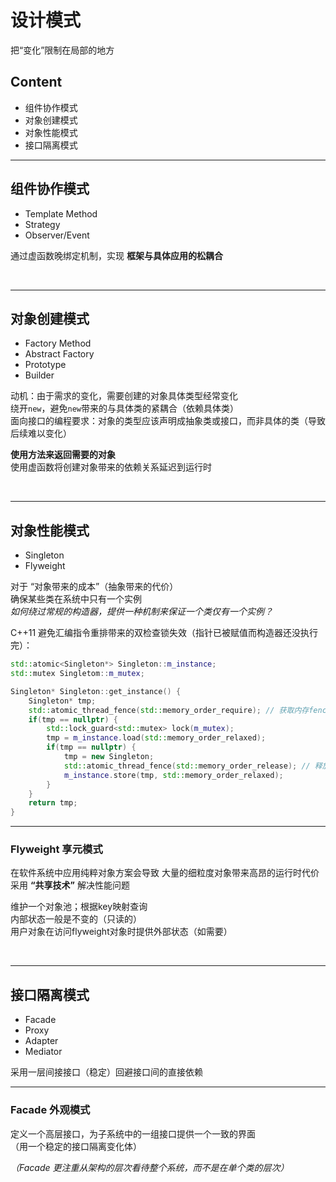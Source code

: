 # 设计模式
把“变化”限制在局部的地方  

## Content
- 组件协作模式
- 对象创建模式
- 对象性能模式
- 接口隔离模式


------
## 组件协作模式
- Template Method
- Strategy
- Observer/Event

通过虚函数晚绑定机制，实现 <b>框架与具体应用的松耦合</b>  

<br>

------
## 对象创建模式  
- Factory Method
- Abstract Factory
- Prototype
- Builder

动机：由于需求的变化，需要创建的对象具体类型经常变化  
绕开`new`，避免`new`带来的与具体类的紧耦合（依赖具体类）  
面向接口的编程要求：对象的类型应该声明成抽象类或接口，而非具体的类（导致后续难以变化）  

<b>使用方法来返回需要的对象</b>  
使用虚函数将创建对象带来的依赖关系延迟到运行时  

<br>

------
## 对象性能模式
- Singleton
- Flyweight

对于 “对象带来的成本”（抽象带来的代价）   
确保某些类在系统中只有一个实例  
*如何绕过常规的构造器，提供一种机制来保证一个类仅有一个实例？*  

C++11 避免汇编指令重排带来的双检查锁失效（指针已被赋值而构造器还没执行完）：  
```c++
std::atomic<Singleton*> Singleton::m_instance;
std::mutex Singletom::m_mutex;

Singleton* Singleton::get_instance() {
    Singleton* tmp;
    std::atomic_thread_fence(std::memory_order_require); // 获取内存fence
    if(tmp == nullptr) {
        std::lock_guard<std::mutex> lock(m_mutex);
        tmp = m_instance.load(std::memory_order_relaxed);
        if(tmp == nullptr) {
            tmp = new Singleton;
            std::atomic_thread_fence(std::memory_order_release); // 释放内存fence
            m_instance.store(tmp, std::memory_order_relaxed);
        }
    }
    return tmp;
}
```

---
### Flyweight 享元模式
在软件系统中应用纯粹对象方案会导致 大量的细粒度对象带来高昂的运行时代价   
采用 <b>“共享技术”</b> 解决性能问题   

维护一个对象池；根据key映射查询  
内部状态一般是不变的（只读的）  
用户对象在访问flyweight对象时提供外部状态（如需要）  

<br>

------
## 接口隔离模式
- Facade
- Proxy
- Adapter
- Mediator

采用一层间接接口（稳定）回避接口间的直接依赖  

---
### Facade 外观模式
定义一个高层接口，为子系统中的一组接口提供一个一致的界面  
（用一个稳定的接口隔离变化体）  

*（Facade 更注重从架构的层次看待整个系统，而不是在单个类的层次）*

<br>
